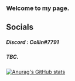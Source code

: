 ### Welcome to my page.

## Socials
##### Discord : Collin#7791
##### TBC.

[![Anurag's GitHub stats](https://github-readme-stats.vercel.app/api?username=collinvh&theme=radical&include_all_commits=true&count_private=true)](https://github.com/anuraghazra/github-readme-stats)
